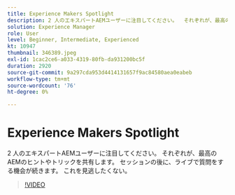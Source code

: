 ```yaml
---
title: Experience Makers Spotlight
description: 2 人のエキスパートAEMユーザーに注目してください。  それぞれが、最高のAEMのヒントやトリックを共有します。 セッションの後に、ライブで質問をする機会が続きます。  これを見逃したくない。
solution: Experience Manager
role: User
level: Beginner, Intermediate, Experienced
kt: 10947
thumbnail: 346389.jpeg
exl-id: 1cac2ce6-a033-4319-80fb-da931200bc5f
duration: 2920
source-git-commit: 9a297cda953d4414131657f9ac84580aea0eabeb
workflow-type: tm+mt
source-wordcount: '76'
ht-degree: 0%

---
```


# Experience Makers Spotlight

2 人のエキスパートAEMユーザーに注目してください。  それぞれが、最高のAEMのヒントやトリックを共有します。 セッションの後に、ライブで質問をする機会が続きます。  これを見逃したくない。

>[!VIDEO](https://video.tv.adobe.com/v/346389/?quality=12&learn=on)
